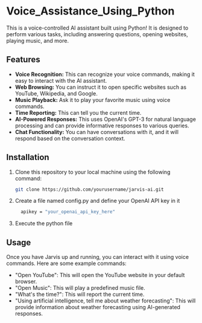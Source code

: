 # Voice_Assistance_Using_Python

This is a voice-controlled AI assistant built using Python! It is designed to perform various tasks, including answering questions, opening websites, playing music, and more. 
<br>
## Features

- **Voice Recognition:** This can recognize your voice commands, making it easy to interact with the AI assistant.
- **Web Browsing:** You can instruct it to open specific websites such as YouTube, Wikipedia, and Google.
- **Music Playback:** Ask it to play your favorite music using voice commands.
- **Time Reporting:** This can tell you the current time.
- **AI-Powered Responses:** This uses OpenAI's GPT-3 for natural language processing and can provide informative responses to various queries.
- **Chat Functionality:** You can have conversations with it, and it will respond based on the conversation context.

## Installation

1. Clone this repository to your local machine using the following command:

   ```bash
   git clone https://github.com/yourusername/jarvis-ai.git

2. Create a file named config.py and define your OpenAI API key in it

   ```bash
     apikey = "your_openai_api_key_here"
   
3. Execute the python file

## Usage
Once you have Jarvis up and running, you can interact with it using voice commands. Here are some example commands:

- "Open YouTube": This will open the YouTube website in your default browser.
- "Open Music": This will play a predefined music file.
- "What's the time?": This will report the current time.
- "Using artificial intelligence, tell me about weather forecasting": This will provide information about weather forecasting using AI-generated responses.
